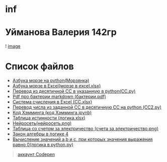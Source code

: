 # inf
# Уйманова Валерия 142гр
! [image](https://www.google.ru/url?sa=i&url=https%3A%2F%2Fwww.pinterest.com%2Fpin%2F948781846469358746%2F&psig=AOvVaw3NZt3FWKnr3h3XD27sIIL3&ust=1667110525857000&source=images&cd=vfe&ved=0CAoQjRxqFwoTCKCR9q7khPsCFQAAAAAdAAAAABBE)


# Список файлов
+ [Азбука морзе на python(Морзянка)](https://github.com/vvlera/inf/blob/main/%D0%9C%D0%BE%D1%80%D0%B7%D1%8F%D0%BD%D0%BA%D0%B0)
+ [Азбука морзе в Excel(морзе в excel.xlsx)](https://github.com/vvlera/inf/blob/main/%D0%BC%D0%BE%D1%80%D0%B7%D0%B5%20%D0%B2%20excel.xlsx)
+ [Перевод из десятичной СС в указанную в python(СС.py)](https://github.com/vvlera/inf/blob/main/%D0%A1%D0%A1.py)
+ [Pdf про бактерии markdown (бактерии.pdf)](https://github.com/vvlera/inf/blob/main/%D0%B1%D0%B0%D0%BA%D1%82%D0%B5%D1%80%D0%B8%D0%B8.pdf)
+ [Система счисления в Excel (CC.xlsx)](https://github.com/vvlera/inf/blob/main/%D0%A1%D0%A1.xlsx)
+ [Перевод числа из заданной СС в десятичную СС на python (СС2.py)](https://github.com/vvlera/inf/blob/main/%D0%A1%D0%A12.py)
+ [Код Хэмминга (код Хэмминга.ipynb)](https://github.com/vvlera/inf/blob/main/%D0%BA%D0%BE%D0%B4%20%D0%A5%D1%8D%D0%BC%D0%BC%D0%B8%D0%BD%D0%B3%D0%B0.ipynb)
+ [Таблица истинности (логика.xlsx)](https://github.com/vvlera/inf/blob/main/%D0%BB%D0%BE%D0%B3%D0%B8%D0%BA%D0%B0.xlsx)
+ [Нейросеть(нейросеть.png)](https://github.com/vvlera/inf/blob/main/%D0%BD%D0%B5%D0%B9%D1%80%D0%BE%D1%81%D0%B5%D1%82%D1%8C.png)
+ [Таблица со счетом за электричество (счета за электричество.png)](https://github.com/vvlera/inf/blob/main/%D1%81%D1%87%D0%B5%D1%82%D0%B0%20%D0%B7%D0%B0%20%D1%8D%D0%BB%D0%B5%D0%BA%D1%82%D1%80%D0%B8%D1%87%D0%B5%D1%81%D1%82%D0%B2%D0%BE.png)
+ [Закон алгебры в логике 4](https://github.com/vvlera/inf/blob/main/lagrida_latex_editor.png)
+ [Вычисление значений a,b и c, при которых значения выражения равно 0(логика в python.py)](https://github.com/vvlera/inf/blob/main/%D0%BB%D0%BE%D0%B3%D0%B8%D0%BA%D0%B0%20%D0%B2%20python.py)<br/>  
>
>  [аккаунт Codepen](https://codepen.io/vvlera)
